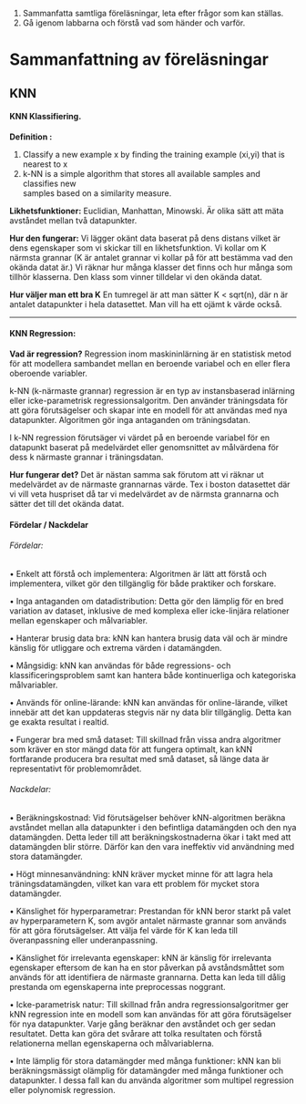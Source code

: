 
1. Sammanfatta samtliga föreläsningar, leta efter frågor som kan ställas.
2. Gå igenom labbarna och förstå vad som händer och varför.

# Sammanfattning av föreläsningar

## KNN 

#### **KNN Klassifiering.**

**Definition :** 
1. Classify a new example x by finding the training example (xi,yi) that is  
nearest to x
2. k-NN is a simple algorithm that stores all available samples and classifies new  
samples based on a similarity measure.

**Likhetsfunktioner:** 
Euclidian, Manhattan, Minowski. Är olika sätt att mäta avståndet mellan två datapunkter.

**Hur den fungerar:**
Vi lägger okänt data baserat på dens distans vilket är dens egenskaper som vi skickar till en likhetsfunktion.
Vi kollar om K närmsta grannar (K är antalet grannar vi kollar på för att bestämma vad den okända datat är.) 
Vi räknar hur många klasser det finns och hur många som tillhör klasserna. Den klass som vinner tilldelar vi den okända datat.

**Hur väljer man ett bra K**
En tumregel är att man sätter K < sqrt(n), där n är antalet datapunkter i hela datasettet. Man vill ha ett ojämt k värde också.
_____________________________________________________________________________

#### KNN Regression: 

**Vad är regression?** 
Regression inom maskininlärning är en statistisk metod för att modellera sambandet mellan en beroende variabel och en eller flera oberoende variabler.

k-NN (k-närmaste grannar) regression är en typ av instansbaserad inlärning eller icke-parametrisk regressionsalgoritm. Den använder träningsdata för att göra förutsägelser och skapar inte en modell för att användas med nya datapunkter. Algoritmen gör inga antaganden om träningsdatan.

I k-NN regression förutsäger vi värdet på en beroende variabel för en datapunkt baserat på medelvärdet eller genomsnittet av målvärdena för dess k närmaste grannar i träningsdatan.

**Hur fungerar det?** 
Det är nästan samma sak förutom att vi räknar ut medelvärdet av de närmaste grannarnas värde. Tex i boston datasettet där vi vill veta huspriset då tar vi medelvärdet av de närmsta grannarna och sätter det till det okända datat.






#### Fördelar / Nackdelar
###### Fördelar:

• Enkelt att förstå och implementera: Algoritmen är lätt att förstå och implementera, vilket gör den tillgänglig för både praktiker och forskare.

• Inga antaganden om datadistribution: Detta gör den lämplig för en bred variation av dataset, inklusive de med komplexa eller icke-linjära relationer mellan egenskaper och målvariabler.

• Hanterar brusig data bra: kNN kan hantera brusig data väl och är mindre känslig för utliggare och extrema värden i datamängden.

• Mångsidig: kNN kan användas för både regressions- och klassificeringsproblem samt kan hantera både kontinuerliga och kategoriska målvariabler.

• Används för online-lärande: kNN kan användas för online-lärande, vilket innebär att det kan uppdateras stegvis när ny data blir tillgänglig. Detta kan ge exakta resultat i realtid.

• Fungerar bra med små dataset: Till skillnad från vissa andra algoritmer som kräver en stor mängd data för att fungera optimalt, kan kNN fortfarande producera bra resultat med små dataset, så länge data är representativt för problemområdet.

###### Nackdelar:
• Beräkningskostnad: Vid förutsägelser behöver kNN-algoritmen beräkna avståndet mellan alla datapunkter i den befintliga datamängden och den nya datamängden. Detta leder till att beräkningskostnaderna ökar i takt med att datamängden blir större. Därför kan den vara ineffektiv vid användning med stora datamängder.

• Högt minnesanvändning: kNN kräver mycket minne för att lagra hela träningsdatamängden, vilket kan vara ett problem för mycket stora datamängder.

• Känslighet för hyperparametrar: Prestandan för kNN beror starkt på valet av hyperparametern K, som avgör antalet närmaste grannar som används för att göra förutsägelser. Att välja fel värde för K kan leda till överanpassning eller underanpassning.

• Känslighet för irrelevanta egenskaper: kNN är känslig för irrelevanta egenskaper eftersom de kan ha en stor påverkan på avståndsmåttet som används för att identifiera de närmaste grannarna. Detta kan leda till dålig prestanda om egenskaperna inte preprocessas noggrant.

• Icke-parametrisk natur: Till skillnad från andra regressionsalgoritmer ger kNN regression inte en modell som kan användas för att göra förutsägelser för nya datapunkter. Varje gång beräknar den avståndet och ger sedan resultatet. Detta kan göra det svårare att tolka resultaten och förstå relationerna mellan egenskaperna och målvariablerna.

• Inte lämplig för stora datamängder med många funktioner: kNN kan bli beräkningsmässigt olämplig för datamängder med många funktioner och datapunkter. I dessa fall kan du använda algoritmer som multipel regression eller polynomisk regression.